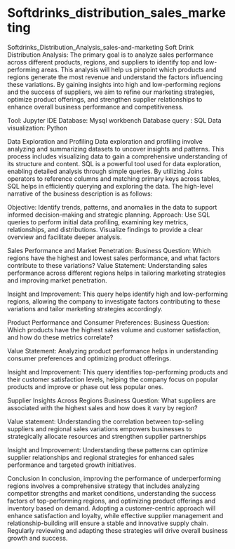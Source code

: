 # Softdrinks_distribution_sales_marketing
Softdrinks_Distribution_Analysis_sales-and-marketing
Soft Drink Distribution Analysis: The primary goal is to analyze sales performance across different products, regions, and suppliers to identify top and low-performing areas. This analysis will help us pinpoint which products and regions generate the most revenue and understand the factors influencing these variations. By gaining insights into high and low-performing regions and the success of suppliers, we aim to refine our marketing strategies, optimize product offerings, and strengthen supplier relationships to enhance overall business performance and competitiveness.

Tool: Jupyter IDE Database: Mysql workbench Database query : SQL Data visualization: Python

Data Exploration and Profiling Data exploration and profiling involve analyzing and summarizing datasets to uncover insights and patterns. This process includes visualizing data to gain a comprehensive understanding of its structure and content. SQL is a powerful tool used for data exploration, enabling detailed analysis through simple queries. By utilizing Joins operators to reference columns and matching primary keys across tables, SQL helps in efficiently querying and exploring the data. The high-level narrative of the business description is as follows:

Objective: Identify trends, patterns, and anomalies in the data to support informed decision-making and strategic planning. Approach: Use SQL queries to perform initial data profiling, examining key metrics, relationships, and distributions. Visualize findings to provide a clear overview and facilitate deeper analysis.

Sales Performance and Market Penetration: Business Question: Which regions have the highest and lowest sales performance, and what factors contribute to these variations?
Value Statement: Understanding sales performance across different regions helps in tailoring marketing strategies and improving market penetration.

Insight and Improvement: This query helps identify high and low-performing regions, allowing the company to investigate factors contributing to these variations and tailor marketing strategies accordingly.

Product Performance and Consumer Preferences:
Business Question: Which products have the highest sales volume and customer satisfaction, and how do these metrics correlate?

Value Statement: Analyzing product performance helps in understanding consumer preferences and optimizing product offerings.

Insight and Improvement: This query identifies top-performing products and their customer satisfaction levels, helping the company focus on popular products and improve or phase out less popular ones.

Supplier Insights Across Regions
Business Question: What suppliers are associated with the highest sales and how does it vary by region?

Value statement: Understanding the correlation between top-selling suppliers and regional sales variations empowers businesses to strategically allocate resources and strengthen supplier partnerships

Insight and Improvement: Understanding these patterns can optimize supplier relationships and regional strategies for enhanced sales performance and targeted growth initiatives.

Conclusion In conclusion, improving the performance of underperforming regions involves a comprehensive strategy that includes analyzing competitor strengths and market conditions, understanding the success factors of top-performing regions, and optimizing product offerings and inventory based on demand. Adopting a customer-centric approach will enhance satisfaction and loyalty, while effective supplier management and relationship-building will ensure a stable and innovative supply chain. Regularly reviewing and adapting these strategies will drive overall business growth and success.
